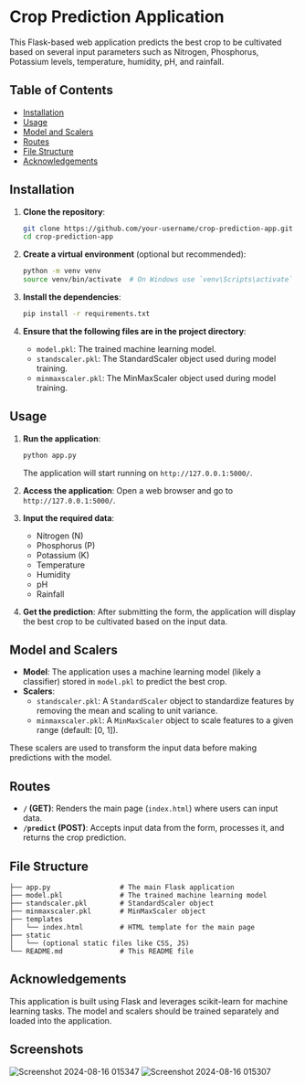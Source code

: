 

# Crop Prediction Application

This Flask-based web application predicts the best crop to be cultivated based on several input parameters such as Nitrogen, Phosphorus, Potassium levels, temperature, humidity, pH, and rainfall.

## Table of Contents

- [Installation](#installation)
- [Usage](#usage)
- [Model and Scalers](#model-and-scalers)
- [Routes](#routes)
- [File Structure](#file-structure)
- [Acknowledgements](#acknowledgements)

## Installation

1. **Clone the repository**:
   ```bash
   git clone https://github.com/your-username/crop-prediction-app.git
   cd crop-prediction-app
   ```

2. **Create a virtual environment** (optional but recommended):
   ```bash
   python -m venv venv
   source venv/bin/activate  # On Windows use `venv\Scripts\activate`
   ```

3. **Install the dependencies**:
   ```bash
   pip install -r requirements.txt
   ```

4. **Ensure that the following files are in the project directory**:
   - `model.pkl`: The trained machine learning model.
   - `standscaler.pkl`: The StandardScaler object used during model training.
   - `minmaxscaler.pkl`: The MinMaxScaler object used during model training.

## Usage

1. **Run the application**:
   ```bash
   python app.py
   ```
   The application will start running on `http://127.0.0.1:5000/`.

2. **Access the application**:
   Open a web browser and go to `http://127.0.0.1:5000/`.

3. **Input the required data**:
   - Nitrogen (N)
   - Phosphorus (P)
   - Potassium (K)
   - Temperature
   - Humidity
   - pH
   - Rainfall

4. **Get the prediction**:
   After submitting the form, the application will display the best crop to be cultivated based on the input data.

## Model and Scalers

- **Model**: The application uses a machine learning model (likely a classifier) stored in `model.pkl` to predict the best crop.
- **Scalers**:
  - `standscaler.pkl`: A `StandardScaler` object to standardize features by removing the mean and scaling to unit variance.
  - `minmaxscaler.pkl`: A `MinMaxScaler` object to scale features to a given range (default: [0, 1]).

These scalers are used to transform the input data before making predictions with the model.

## Routes

- **`/` (GET)**: Renders the main page (`index.html`) where users can input data.
- **`/predict` (POST)**: Accepts input data from the form, processes it, and returns the crop prediction.

## File Structure

```
├── app.py                 # The main Flask application
├── model.pkl              # The trained machine learning model
├── standscaler.pkl        # StandardScaler object
├── minmaxscaler.pkl       # MinMaxScaler object
├── templates
│   └── index.html         # HTML template for the main page
├── static
│   └── (optional static files like CSS, JS)
└── README.md              # This README file
```

## Acknowledgements

This application is built using Flask and leverages scikit-learn for machine learning tasks. The model and scalers should be trained separately and loaded into the application.

## Screenshots
![Screenshot 2024-08-16 015347](https://github.com/user-attachments/assets/7c16c98b-aaba-4d8c-94e1-f83acd8898cf)
![Screenshot 2024-08-16 015307](https://github.com/user-attachments/assets/4fe6ec2c-7991-40f8-a413-ab120653f628)

